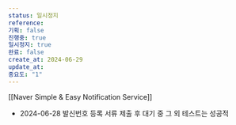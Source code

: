 ```yaml
---
status: 일시정지
reference:
기획: false
진행중: true
일시정지: true
완료: false
create_at: 2024-06-29
update_at:
중요도: "1"
---
```


[[Naver Simple & Easy Notification Service]]

- 2024-06-28
발신번호 등록 서류 제출 후 대기 중
그 외 테스트는 성공적

